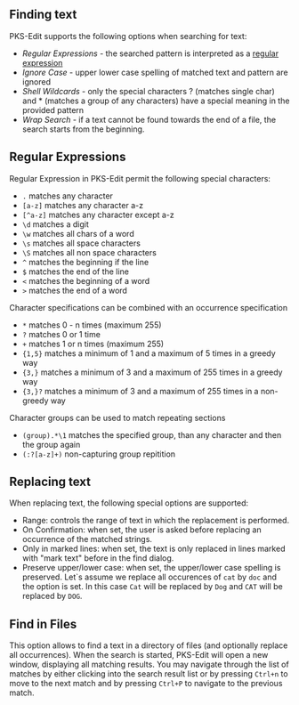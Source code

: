 ## Finding text

PKS-Edit supports the following options when searching for text:

- _Regular Expressions_ - the searched pattern is interpreted as a [regular expression](#regular-expressions)
- _Ignore Case_ - upper lower case spelling of matched text and pattern are ignored
- _Shell Wildcards_ - only the special characters ? (matches single char) and * (matches a group of any characters) have a special meaning in the provided 
pattern
- _Wrap Search_ - if a text cannot be found towards the end of a file, the search starts from the beginning.

## Regular Expressions

Regular Expression in PKS-Edit permit the following special characters:

- `.`  matches any character
- `[a-z]` matches any character a-z
- `[^a-z]` matches any character except a-z
- `\d` matches a digit
- `\w` matches all chars of a word
- `\s` matches all space characters
- `\S` matches all non space characters
- `^` matches the beginning if the line
- `$` matches the end of the line
- `<` matches the beginning of a word
- `>` matches the end of a word

Character specifications can be combined with an occurrence specification

- `*` matches 0 - n times (maximum 255)
- `?` matches 0 or 1 time
- `+` matches 1 or n times (maximum 255)
- `{1,5}` matches a minimum of 1 and a maximum of 5 times in a greedy way
- `{3,}` matches a minimum of 3 and a maximum of 255 times in a greedy way
- `{3,}?` matches a minimum of 3 and a maximum of 255 times in a non-greedy way

Character groups can be used to match repeating sections
- `(group).*\1` matches the specified group, than any character and then the group again
- `(:?[a-z]+)` non-capturing group repitition

## Replacing text

When replacing text, the following special options are supported:

- Range: controls the range of text in which the replacement is performed.
- On Confirmation: when set, the user is asked before replacing an occurrence of the matched strings.
- Only in marked lines: when set, the text is only replaced in lines marked with "mark text" before in the find dialog.
- Preserve upper/lower case: when set, the upper/lower case spelling is preserved. Let\`s assume we replace all occurences of `cat` by `doc` and the option
  is set. In this case `Cat` will be replaced by `Dog` and `CAT` will be replaced by `DOG`.

## Find in Files

This option allows to find a text in a directory of files (and optionally replace all occurrences). When the search is started, PKS-Edit will open a new window, displaying 
all matching results. You may navigate through the list of matches by either clicking into the search result list or by pressing `Ctrl+n` to move to the next match and by pressing
`Ctrl+P` to navigate to the previous match.

 
